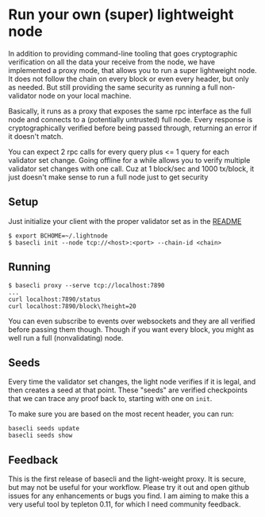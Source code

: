 # Run your own (super) lightweight node

In addition to providing command-line tooling that goes cryptographic verification
on all the data your receive from the node, we have implemented a proxy mode, that
allows you to run a super lightweight node.  It does not follow the chain on
every block or even every header, but only as needed. But still providing the
same security as running a full non-validator node on your local machine.

Basically, it runs as a proxy that exposes the same rpc interface as the full node
and connects to a (potentially untrusted) full node. Every response is cryptographically
verified before being passed through, returning an error if it doesn't match.

You can expect 2 rpc calls for every query plus <= 1 query for each validator set
change. Going offline for a while allows you to verify multiple validator set changes
with one call. Cuz at 1 block/sec and 1000 tx/block, it just doesn't make sense
to run a full node just to get security

## Setup

Just initialize your client with the proper validator set as in the [README](README.md)

```
$ export BCHOME=~/.lightnode
$ basecli init --node tcp://<host>:<port> --chain-id <chain>
```

## Running

```
$ basecli proxy --serve tcp://localhost:7890
...
curl localhost:7890/status
curl localhost:7890/block\?height=20
```

You can even subscribe to events over websockets and they are all verified
before passing them though.  Though if you want every block, you might as
well run a full (nonvalidating) node.

## Seeds

Every time the validator set changes, the light node verifies if it is legal,
and then creates a seed at that point.  These "seeds" are verified checkpoints
that we can trace any proof back to, starting with one on `init`.

To make sure you are based on the most recent header, you can run:

```
basecli seeds update
basecli seeds show
```

## Feedback

This is the first release of basecli and the light-weight proxy. It is secure, but
may not be useful for your workflow. Please try it out and open github issues
for any enhancements or bugs you find.  I am aiming to make this a very useful
tool by tepleton 0.11, for which I need community feedback.
